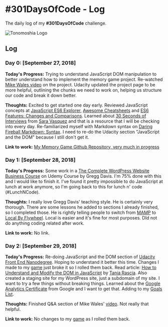 # #301DaysOfCode - Log

The daily log of my **#301DaysOfCode** challenge.

![Tonomoshia Logo](http://tonomoshia.com/wp-content/uploads/af8d95fc-03f63357-285e00a6-54e87dba.png)

## Log

### Day 0: [September 27, 2018]

**Today's Progress:**
Trying to understand JavaScript DOM manipulation to better understand how to implement the memory game project. Re-watched [Mike Wales video][8] on the project. Udacity updated the project page to be more helpful, outlining the chunks we need to work on, helping us structure our code and break it down better.

**Thoughts:**
Excited to get started one day early. Reviewed JavaScript concepts at [JavaScript ES6 Explorer][1], [Awesome Cheatsheets][2] and [ES6 Features: Changes and Comparisons][6]. Learned about [30 Seconds of Interviews][3] from [Sara Vasquez][4] and that is a resource that I will be checking into every day.
Re-familiarized myself with Markdown syntax on [Daring Fireball Markdown: Syntax][5].
I need to re-do the Udacity section "JavaScript and the DOM" because I still don't get it.

**Link to work:**
[My Memory Game Github Repository, very much in progress][7]

### Day 1: [September 28, 2018]

**Today's Progress:**
Some work in a [The Complete WordPress Website Business Course][9] on Udemy Course by Gregg Davis. I'm 75% done with this and I would like to finish it. I've found it pretty impossible to do JavaScript at lunch at work anymore, so I'm going back to this for lunch n' code (#LunchNCode).

**Thoughts:**
I really love Gregg Davis' teaching style. He is certainly very thorough. There are some lessons he added to sections I already finished, so I completed those. He is rightly telling people to switch from [MAMP][10] to [Local By Flywheel][11]. Local is easier and it's fine for most purposes.
DId not do anything coding related after work.

**Link to work:**
No link.

### Day 2: [September 29, 2018]

**Today's Progress:**
Re-doing JavaScript and the DOM section of [Udacity Front End Nanodegree][12]. Hoping to understand it better this time. Changes I made to my [game][7] just broke it so I rolled them back.
Read article: [How to Understand and Modify the DOM in JavaScript][13] by [Tania Rascia][15].
Also created a staging site for my WordPress site, just a subdomain of my site. I want to try a few things without breaking things.
Learned about the [Google Analytics Certificate][14] from Google and I want to get that. Adding to my [Goals List](goals_list.md).

**Thoughts:**
Finished Q&A section of Mike Wales' [video][8]. Not really that helpful.

**Link to work:**
No changes to my [game][7] as I rolled them back.

[1]: https://es6.kwippe.com/ 'JavaScript ES6 Explorer'
[2]: https://github.com/LeCoupa/awesome-cheatsheets/blob/master/languages/javascript.js 'Awesome JS Cheatsheet'
[3]: https://30secondsofinterviews.org/ '30 Seconds of Interviews'
[4]: https://twitter.com/baroquehypeman 'Sara Vasquez'
[5]: https://daringfireball.net/projects/markdown/syntax#link 'Daring Fireball Markdown: Syntax'
[6]: http://es6-features.org 'ES6 Features: Changes and Comparisons'
[7]: https://github.com/tonomoshia/memory_game 'My Memory Game Github Repository'
[8]: https://youtu.be/x47oLiTpIVk 'Mike Wales Project 2 Walk-through Video'
[9]: https://www.udemy.com/share/100018BUQYdVtTRQ==/ 'The Complete WordPress Website Business Course'
[10]: https://www.mamp.info/en/ 'MAMP & MAMP Pro'
[11]: https://local.getflywheel.com/ 'Local WordPress Development'
[12]: https://www.udacity.com/course/front-end-web-developer-nanodegree--nd001 'Udacity Front End Nanodegree'
[13]: https://www.digitalocean.com/community/tutorials/introduction-to-the-dom 'How to Understand and Modify the DOM in JavaScript'
[14]: https://support.google.com/partners/answer/6089738?hl=en 'Google Analytics Individual Qualification (IQ)'
[15]: https://www.taniarascia.com/ 'Tania Rascia'